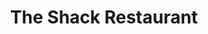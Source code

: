 ---
title: "The Shack Restaurant"
address: "24 East Essex Street, Temple Bar, Dublin City Centre, Co. Dublin, Dublin 2"
tel: "+353 (0)1 679 0043"
county: "Dublin"
category: "Irish Restaurants"
type: "Content"
lat: "53.345401763916016"
lng: "-6.26444149017334"
---